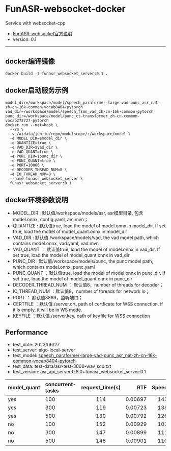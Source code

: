 # FunASR-websocket-docker

Service with websocket-cpp

- [FunASR-websocket官方说明](https://github.com/alibaba-damo-academy/FunASR/blob/main/funasr/runtime/websocket/readme.md)
- version: 0.1

---


## docker编译镜像
```shell
docker build -t funasr_websocket_server:0.1 .
```


## docker启动服务示例
```shell
model_dir=/workspace/model/speech_paraformer-large-vad-punc_asr_nat-zh-cn-16k-common-vocab8404-pytorch
vad_dir=/workspace/model/speech_fsmn_vad_zh-cn-16k-common-pytorch
punc_dir=/workspace/model/punc_ct-transformer_zh-cn-common-vocab272727-pytorch
docker run --net=host \
  --rm \
  -v /aidata/junjie/repo/modelscope/:/workspace/model \
  -e MODEL_DIR=$model_dir \
  -e QUANTIZE=true \
  -e VAD_DIR=$vad_dir \
  -e VAD_QUANT=true \
  -e PUNC_DIR=$punc_dir \
  -e PUNC_QUANT=true \
  -e PORT=10066 \
  -e DECODER_THREAD_NUM=8 \
  -e IO_THREAD_NUM=8 \
  --name funasr_websocket_server \
  funasr_websocket_server:0.1   
```


## docker环境参数说明

- MODEL_DIR <string>: 默认值/workspace/models/asr, asr模型目录, 包含model.onnx, config.yaml, am.mvn；
- QUANTIZE <string>: 默认值true, load the model of model.onnx in model_dir. If set true, load the model of model_quant.onnx in model_dir
- VAD_DIR <string>: 默认值 /workspace/models/vad, the vad model path, which contains model.onnx, vad.yaml, vad.mvn
- VAD_QUANT <string>： 默认值true, load the model of model.onnx in vad_dir. If set true, load the model of model_quant.onnx in vad_dir
- PUNC_DIR <string>: 默认值/workspace/models/punc, the punc model path, which contains model.onnx, punc.yaml
- PUNC_QUANT <string>：默认值true, load the model of model.onnx in punc_dir. If set true, load the model of model_quant.onnx in punc_dir
- DECODER_THREAD_NUM <int>： 默认值8，number of threads for decoder；
- IO_THREAD_NUM <int>：默认值8，number of threads for network io；
- PORT <int>： 默认值8889，监听端口；
- CERTFILE <string>：默认值./server.crt, path of certficate for WSS connection. if it is empty, it will be in WS mode.
- KEYFILE <string>：默认值./server.key, path of keyfile for WSS connection


## Performance
- test_date: 2023/06/27
- test_server: algo-local-server
- test_model: [speech_paraformer-large-vad-punc_asr_nat-zh-cn-16k-common-vocab8404-pytorch](https://modelscope.cn/models/damo/speech_paraformer-large-vad-punc_asr_nat-zh-cn-16k-common-vocab8404-pytorch/summary)
- test_data: test-data/asr-test-3000-wav_scp.txt
- test_version: asr_api_server:0.8.0+funasr_websocket_server:0.1

| model_quant | concurrent-tasks | request_time(s) | RTF | Speed | WER |
| :----- | :----- | :------: | -----: | -----: | -----: |
| yes | 100 | 114  | 0.00697 | 143 | 4.26% |
| yes | 300 | 119  | 0.00723 | 138 | 4.26% |
| yes | 500 | 130  | 0.00792 | 126 | 4.26% |
| no | 100 | 152  | 0.00929 | 107 | 4.22% |
| no | 300 | 147  | 0.00899 | 111 | 4.22% |
| no | 500 | 148  | 0.00901 | 110 | 4.22% |